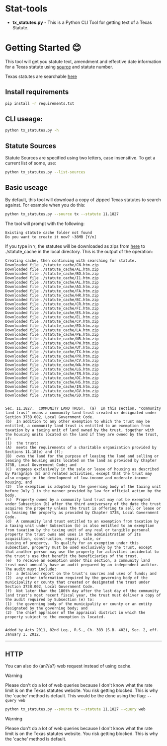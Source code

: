 # Stat-tools
- **tx_statutes.py** - This is a Python CLI Tool for getting text of a Texas Statute.



# Getting Started 😊

This tool will get you statute text, amendment and effective date information for a Texas statute using [source](#sources) and statute number.

Texas statutes are searchable [here](https://statutes.capitol.texas.gov/Index.aspx)

## Install requirements
```bash
pip install -r requirements.txt
```

## CLI useage:
```bash
python tx_statutes.py -h
```

## Statute Sources
Statute Sources are specified using two letters, case insensitive.
To get a current list of some, use:
```bash
python tx_statutes.py --list-sources
```

## Basic useage
By default, this tool will download a copy of zipped Texas statutes to search against.
For example when you do this:
```bash
python tx_statutes.py --source tx --statute 11.1827
```
The tool will prompt with the following:
```text
Existing statute cache folder not found
Do you want to create it now? ~38MB [Y/n]
```
If you type in `Y`, the statutes will be downloaded as zips from [here](https://statutes.capitol.texas.gov/Download.aspx) to ./statute_cache in the local directory.
This is the output of the operation:
```text
Creating cache, then continuing with searching for statute.
Downloaded file ./statute_cache/CN.htm.zip
Downloaded file ./statute_cache/AL.htm.zip
Downloaded file ./statute_cache/BO.htm.zip
Downloaded file ./statute_cache/I1.htm.zip
Downloaded file ./statute_cache/AL.htm.zip
Downloaded file ./statute_cache/AG.htm.zip
Downloaded file ./statute_cache/FA.htm.zip
Downloaded file ./statute_cache/HR.htm.zip
Downloaded file ./statute_cache/BC.htm.zip
Downloaded file ./statute_cache/CR.htm.zip
Downloaded file ./statute_cache/FI.htm.zip
Downloaded file ./statute_cache/ES.htm.zip
Downloaded file ./statute_cache/EL.htm.zip
Downloaded file ./statute_cache/CP.htm.zip
Downloaded file ./statute_cache/ED.htm.zip
Downloaded file ./statute_cache/LA.htm.zip
Downloaded file ./statute_cache/PE.htm.zip
Downloaded file ./statute_cache/NR.htm.zip
Downloaded file ./statute_cache/PW.htm.zip
Downloaded file ./statute_cache/UT.htm.zip
Downloaded file ./statute_cache/TX.htm.zip
Downloaded file ./statute_cache/PR.htm.zip
Downloaded file ./statute_cache/CV.htm.zip
Downloaded file ./statute_cache/WA.htm.zip
Downloaded file ./statute_cache/LG.htm.zip
Downloaded file ./statute_cache/TN.htm.zip
Downloaded file ./statute_cache/OC.htm.zip
Downloaded file ./statute_cache/HS.htm.zip
Downloaded file ./statute_cache/IN.htm.zip
Downloaded file ./statute_cache/GV.htm.zip
Downloaded file ./statute_cache/SD.htm.zip


Sec. 11.1827.  COMMUNITY LAND TRUST.  (a)  In this section, "community land trust" means a community land trust created or designated under Section 373B.002, Local Government Code.
(b)  In addition to any other exemption to which the trust may be entitled, a community land trust is entitled to an exemption from taxation by a taxing unit of land owned by the trust, together with the housing units located on the land if they are owned by the trust, if:
(1)  the trust:
(A)  meets the requirements of a charitable organization provided by Sections 11.18(e) and (f);
(B)  owns the land for the purpose of leasing the land and selling or leasing the housing units located on the land as provided by Chapter 373B, Local Government Code; and
(C)  engages exclusively in the sale or lease of housing as described by Paragraph (B) and related activities, except that the trust may also engage in the development of low-income and moderate-income housing; and
(2)  the exemption is adopted by the governing body of the taxing unit before July 1 in the manner provided by law for official action by the body.
(c)  Property owned by a community land trust may not be exempted under Subsection (b) after the third anniversary of the date the trust acquires the property unless the trust is offering to sell or lease or is leasing the property as provided by Chapter 373B, Local Government Code.
(d)  A community land trust entitled to an exemption from taxation by a taxing unit under Subsection (b) is also entitled to an exemption from taxation by the taxing unit of any real or tangible personal property the trust owns and uses in the administration of its acquisition, construction, repair, sale, or 
leasing of property.  To qualify for an exemption under this subsection, property must be used exclusively by the trust, except that another person may use the property for activities incidental to the trust's use that benefit the beneficiaries of the trust.
(e)  To receive an exemption under this section, a community land trust must annually have an audit prepared by an independent auditor.  The audit must include:
(1)  a detailed report on the trust's sources and uses of funds; and
(2)  any other information required by the governing body of the municipality or county that created or designated the trust under Section 373B.002, Local Government Code.
(f)  Not later than the 180th day after the last day of the community land trust's most recent fiscal year, the trust must deliver a copy of the audit required by Subsection (e) to:
(1)  the governing body of the municipality or county or an entity designated by the governing body; and
(2)  the chief appraiser of the appraisal district in which the property subject to the exemption is located.


Added by Acts 2011, 82nd Leg., R.S., Ch. 383 (S.B. 402), Sec. 2, eff. January 1, 2012.
```

---


## HTTP
You can also do (an?/a?) web request instead of using cache.
> [!WARNING]
> Please don't do a lot of web queries because I don't know what the rate limit is on the Texas statutes website. You risk getting blocked. This is why the 'cache' method is default.
This would be the done using the flag: `--query web`
```bash
python tx_statutes.py --source tx --statute 11.1827 --query web
```
> [!WARNING]
> Please don't do a lot of web queries because I don't know what the rate limit is on the Texas statutes website. You risk getting blocked. This is why the 'cache' method is default.
